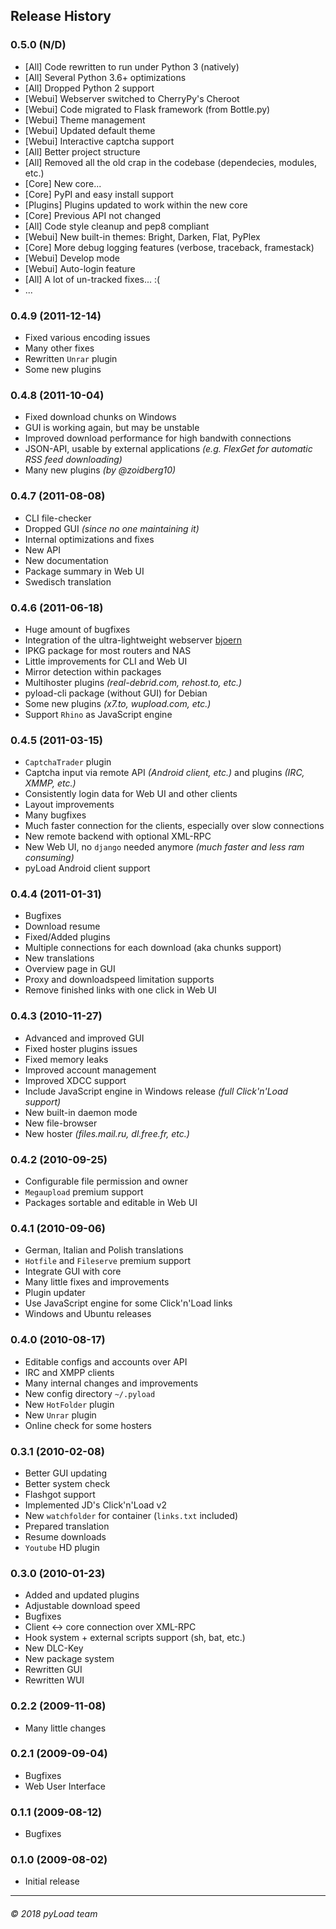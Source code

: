 Release History
---------------

### 0.5.0 (N/D)

- [All] Code rewritten to run under Python 3 (natively)
- [All] Several Python 3.6+ optimizations
- [All] Dropped Python 2 support
- [Webui] Webserver switched to CherryPy's Cheroot
- [Webui] Code migrated to Flask framework (from Bottle.py)
- [Webui] Theme management
- [Webui] Updated default theme
- [Webui] Interactive captcha support
- [All] Better project structure
- [All] Removed all the old crap in the codebase (dependecies, modules, etc.)
- [Core] New core...
- [Core] PyPI and easy install support
- [Plugins] Plugins updated to work within the new core
- [Core] Previous API not changed
- [All] Code style cleanup and pep8 compliant
- [Webui] New built-in themes: Bright, Darken, Flat, PyPlex
- [Core] More debug logging features (verbose, traceback, framestack)
- [Webui] Develop mode
- [Webui] Auto-login feature
- [All] A lot of un-tracked fixes... :(
- ...

### 0.4.9 (2011-12-14)

- Fixed various encoding issues
- Many other fixes
- Rewritten `Unrar` plugin
- Some new plugins

### 0.4.8 (2011-10-04)

- Fixed download chunks on Windows
- GUI is working again, but may be unstable
- Improved download performance for high bandwith connections
- JSON-API, usable by external applications _(e.g. FlexGet for automatic RSS feed downloading)_
- Many new plugins _(by @zoidberg10)_

### 0.4.7 (2011-08-08)

- CLI file-checker
- Dropped GUI _(since no one maintaining it)_
- Internal optimizations and fixes
- New API
- New documentation
- Package summary in Web UI
- Swedisch translation

### 0.4.6 (2011-06-18)

- Huge amount of bugfixes
- Integration of the ultra-lightweight webserver [bjoern](https://github.com/jonashaag/bjoern)
- IPKG package for most routers and NAS
- Little improvements for CLI and Web UI
- Mirror detection within packages
- Multihoster plugins _(real-debrid.com, rehost.to, etc.)_
- pyload-cli package (without GUI) for Debian
- Some new plugins _(x7.to, wupload.com, etc.)_
- Support `Rhino` as JavaScript engine

### 0.4.5 (2011-03-15)

- `CaptchaTrader` plugin
- Captcha input via remote API _(Android client, etc.)_ and plugins _(IRC, XMMP, etc.)_
- Consistently login data for Web UI and other clients
- Layout improvements
- Many bugfixes
- Much faster connection for the clients, especially over slow connections
- New remote backend with optional XML-RPC
- New Web UI, no `django` needed anymore _(much faster and less ram consuming)_
- pyLoad Android client support

### 0.4.4 (2011-01-31)

- Bugfixes
- Download resume
- Fixed/Added plugins
- Multiple connections for each download (aka chunks support)
- New translations
- Overview page in GUI
- Proxy and downloadspeed limitation supports
- Remove finished links with one click in Web UI

### 0.4.3 (2010-11-27)

- Advanced and improved GUI
- Fixed hoster plugins issues
- Fixed memory leaks
- Improved account management
- Improved XDCC support
- Include JavaScript engine in Windows release _(full Click'n'Load support)_
- New built-in daemon mode
- New file-browser
- New hoster _(files.mail.ru, dl.free.fr, etc.)_

### 0.4.2 (2010-09-25)

- Configurable file permission and owner
- `Megaupload` premium support
- Packages sortable and editable in Web UI

### 0.4.1 (2010-09-06)

- German, Italian and Polish translations
- `Hotfile` and `Fileserve` premium support
- Integrate GUI with core
- Many little fixes and improvements
- Plugin updater
- Use JavaScript engine for some Click'n'Load links
- Windows and Ubuntu releases

### 0.4.0 (2010-08-17)

- Editable configs and accounts over API
- IRC and XMPP clients
- Many internal changes and improvements
- New config directory `~/.pyload`
- New `HotFolder` plugin
- New `Unrar` plugin
- Online check for some hosters

### 0.3.1 (2010-02-08)

- Better GUI updating
- Better system check
- Flashgot support
- Implemented JD's Click'n'Load v2
- New `watchfolder` for container (`links.txt` included)
- Prepared translation
- Resume downloads
- `Youtube` HD plugin

### 0.3.0 (2010-01-23)

- Added and updated plugins
- Adjustable download speed
- Bugfixes
- Client ↔ core connection over XML-RPC
- Hook system + external scripts support (sh, bat, etc.)
- New DLC-Key
- New package system
- Rewritten GUI
- Rewritten WUI

### 0.2.2 (2009-11-08)

- Many little changes

### 0.2.1 (2009-09-04)

- Bugfixes
- Web User Interface

### 0.1.1 (2009-08-12)

- Bugfixes

### 0.1.0 (2009-08-02)

- Initial release


-------------------------
###### © 2018 pyLoad team
